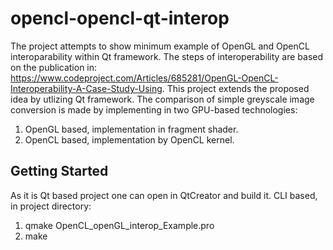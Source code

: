 # opencl-opencl-qt-interop
The project attempts to show minimum example of OpenGL and OpenCL interoparability within Qt framework.
The steps of interoperability are based on the publication in:
https://www.codeproject.com/Articles/685281/OpenGL-OpenCL-Interoperability-A-Case-Study-Using.
This project extends the proposed idea by utlizing Qt framework. The comparison of simple greyscale image conversion is made by implementing in two GPU-based technologies:
1) OpenGL based, implementation in fragment shader.
2) OpenCL based, implementation by OpenCL kernel.

## Getting Started
As it is Qt based project one can open in QtCreator and build it.
CLI based, in project directory:
1) qmake OpenCL_openGL_interop_Example.pro
2) make
